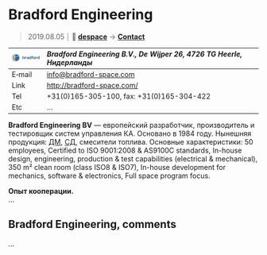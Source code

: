 # Bradford Engineering
> 2019.08.05 ┊ **🚀 [despace](index.md)** → **[Contact](contact.md)**

|[![](f/contact/b/bradford_logo1_thumb.jpg)](f/contact/b/bradford_logo1.png)|*Bradford Engineering B.V., De Wijper 26, 4726 TG Heerle, Нидерланды*|
|:--|:--|
|E‑mail| <info@bradford-space.com> |
|Link| <http://bradford-space.com/>  |
|Tel| +31(0)165-305-100, fax: +31(0)165-304-422  |
|Etc| … |

**Bradford Engineering BV** — европейский разработчик, производитель и тестировщик систем управления КА. Основано в 1984 году. Нынешняя продукция: [ДМ](rw.md), [СД](sensor.md), смесители топлива. Основные характеристики: 50 employees, Certified to ISO 9001:2008 & AS9100C standards, In-house design, engineering, production & test capabilities (electrical & mechanical), 350 m² clean room (class ISO8 & ISO7), In-house development for mechanics, software & electronics, Full space program focus.

**Опыт кооперации.**  
…


<p style="page-break-after:always"> </p>

## Bradford Engineering, comments

…
